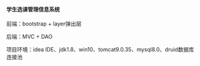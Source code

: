 #### 学生选课管理信息系统

前端：bootstrap + layer弹出层

后端：MVC + DAO

项目环境：idea IDE、jdk1.8、win10、tomcat9.0.35、mysql8.0、druid数据库连接池
